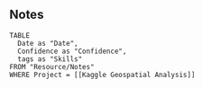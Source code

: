 ## Notes
  
  ```dataview
TABLE
	Date as "Date",
	Confidence as "Confidence",
	tags as "Skills"
FROM "Resource/Notes"
WHERE Project = [[Kaggle Geospatial Analysis]]
```